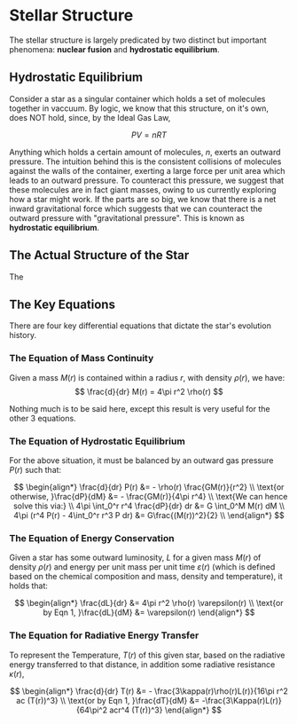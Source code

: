 # Stellar Structure

The stellar structure is largely predicated by two distinct but important phenomena: **nuclear fusion** and **hydrostatic equilibrium**.

## Hydrostatic Equilibrium
Consider a star as a singular container which holds a set of molecules together in vaccuum. By logic, we know that this structure, on it's own, does NOT hold, since, by the Ideal Gas Law,

$$PV = nRT$$

Anything which holds a certain amount of molecules, $n$, exerts an outward pressure. The intuition behind this is the consistent collisions of molecules against the walls of the container, exerting a large force per unit area which leads to an outward pressure. To counteract this pressure, we suggest that these molecules are in fact giant masses, owing to us currently exploring how a star might work. If the parts are so big, we know that there is a net inward gravitational force which suggests that we can counteract the outward pressure with "gravitational pressure". This is known as **hydrostatic equilibrium**.

## The Actual Structure of the Star

The 








## The Key Equations
There are four key differential equations that dictate the star's evolution history.

### The Equation of Mass Continuity
Given a mass $M(r)$ is contained within a radius $r$, with density $\rho(r)$, we have:
$$
\frac{d}{dr} M(r) = 4\pi r^2 \rho(r)
$$

Nothing much is to be said here, except this result is very useful for the other 3 equations.

### The Equation of Hydrostatic Equilibrium

For the above situation, it must be balanced by an outward gas pressure $P(r)$ such that:

$$
\begin{align*}
\frac{d}{dr} P(r) &= - \rho(r) \frac{GM(r)}{r^2} \\
\text{or otherwise, }\frac{dP}{dM} &= - \frac{GM(r)}{4\pi r^4} \\
\text{We can hence solve this via:} \\
4\pi \int_0^r r^4 \frac{dP}{dr} dr &= G \int_0^M M(r) dM \\
4\pi (r^4 P(r) - 4\int_0^r r^3 P dr) &= G\frac{(M(r))^2}{2} \\ 
\end{align*}
$$

### The Equation of Energy Conservation

Given a star has some outward luminosity, $L$ for a given mass $M(r)$ of density $\rho(r)$ and energy per unit mass per unit time $\varepsilon(r)$ (which is defined based on the chemical composition and mass, density and temperature), it holds that:

$$
\begin{align*}
\frac{dL}{dr} &= 4\pi r^2 \rho(r) \varepsilon(r) \\
\text{or by Eqn 1, }\frac{dL}{dM} &= \varepsilon(r)
\end{align*}
$$

### The Equation for Radiative Energy Transfer

To represent the Temperature, $T(r)$ of this given star, based on the radiative energy transferred to that distance, in addition some radiative resistance $\kappa(r)$,

$$
\begin{align*}
\frac{d}{dr} T(r) &= - \frac{3\kappa(r)\rho(r)L(r)}{16\pi r^2 ac (T(r))^3} \\
\text{or by Eqn 1, }\frac{dT}{dM} &= -\frac{3\Kappa(r)L(r)}{64\pi^2 acr^4 (T(r))^3}
\end{align*}
$$